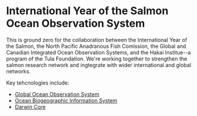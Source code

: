 # International Year of the Salmon Ocean Observation System

This is ground zero for the collaboration between the International Year of the Salmon, the North Pacific Anadranous Fish Comission, the Global and Canadian Integrated Ocean Observation Systems, and the Hakai Institue--a program of the Tula Foundation. We're working together to strengthen the salmon research network and ingtegrate with wider international and global networks.

Key tehcnologies include: 

* [Global Ocean Observation System]("http://www.unesco.org/new/en/natural-sciences/ioc-oceans/sections-and-programmes/ocean-observations-services/global-ocean-observing-system/")
* [Ocean Biogeographic Information System]("https://obis.org/?query=salmon#/node/9")
* [Darwin Core]("http://rs.tdwg.org/dwc/")

